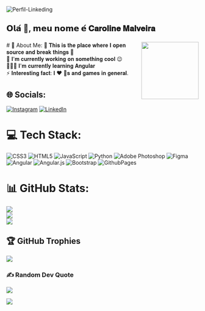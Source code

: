 ![Perfil-Linkeding](https://github.com/user-attachments/assets/4fe76705-6075-4f3f-bb35-f8b87c4b6e08)

<h2 align="left">𝗢𝗹𝗮́ 👋, 𝗺𝗲𝘂 𝗻𝗼𝗺𝗲 𝗲́ 𝐂𝐚𝐫𝐨𝐥𝐢𝐧𝐞 𝐌𝐚𝐥𝐯𝐞𝐢𝐫𝐚</h2>

###

<img align="right" height="150" src="https://i.imgflip.com/65efzo.gif"  />
# 💫 About Me:
🔭 𝐓𝐡𝐢𝐬 𝐢𝐬 𝐭𝐡𝐞 𝐩𝐥𝐚𝐜𝐞 𝐰𝐡𝐞𝐫𝐞 𝐈 𝐨𝐩𝐞𝐧 𝐬𝐨𝐮𝐫𝐜𝐞 𝐚𝐧𝐝 𝐛𝐫𝐞𝐚𝐤 𝐭𝐡𝐢𝐧𝐠𝐬 🤣 <br>
🌱 𝐈'𝐦 𝐜𝐮𝐫𝐫𝐞𝐧𝐭𝐥𝐲 𝐰𝐨𝐫𝐤𝐢𝐧𝐠 𝐨𝐧 𝐬𝐨𝐦𝐞𝐭𝐡𝐢𝐧𝐠 𝐜𝐨𝐨𝐥 😉<br>
👩🏻‍💻 𝐈'𝐦 𝐜𝐮𝐫𝐫𝐞𝐧𝐭𝐥𝐲 𝐥𝐞𝐚𝐫𝐧𝐢𝐧𝐠 𝐀𝐧𝐠𝐮𝐥𝐚𝐫 <br>
⚡ 𝐈𝐧𝐭𝐞𝐫𝐞𝐬𝐭𝐢𝐧𝐠 𝐟𝐚𝐜𝐭: 𝐈 ❤️ 🐶𝐬 𝐚𝐧𝐝 𝐠𝐚𝐦𝐞𝐬 𝐢𝐧 𝐠𝐞𝐧𝐞𝐫𝐚𝐥.


## 🌐 Socials:
[![Instagram](https://img.shields.io/badge/Instagram-%23E4405F.svg?logo=Instagram&logoColor=white)](https://instagram.com/carolmalveiraa) [![LinkedIn](https://img.shields.io/badge/LinkedIn-%230077B5.svg?logo=linkedin&logoColor=white)](https://linkedin.com/in/carolmalveiraa) 

# 💻 Tech Stack:
![CSS3](https://img.shields.io/badge/css3-%231572B6.svg?style=for-the-badge&logo=css3&logoColor=white) ![HTML5](https://img.shields.io/badge/html5-%23E34F26.svg?style=for-the-badge&logo=html5&logoColor=white) ![JavaScript](https://img.shields.io/badge/javascript-%23323330.svg?style=for-the-badge&logo=javascript&logoColor=%23F7DF1E) ![Python](https://img.shields.io/badge/python-3670A0?style=for-the-badge&logo=python&logoColor=ffdd54) ![Adobe Photoshop](https://img.shields.io/badge/adobe%20photoshop-%2331A8FF.svg?style=for-the-badge&logo=adobe%20photoshop&logoColor=white) ![Figma](https://img.shields.io/badge/figma-%23F24E1E.svg?style=for-the-badge&logo=figma&logoColor=white) ![Angular](https://img.shields.io/badge/angular-%23DD0031.svg?style=for-the-badge&logo=angular&logoColor=white) ![Angular.js](https://img.shields.io/badge/angular.js-%23E23237.svg?style=for-the-badge&logo=angularjs&logoColor=white) ![Bootstrap](https://img.shields.io/badge/bootstrap-%238511FA.svg?style=for-the-badge&logo=bootstrap&logoColor=white) ![GithubPages](https://img.shields.io/badge/github%20pages-121013?style=for-the-badge&logo=github&logoColor=white)
# 📊 GitHub Stats:
![](https://github-readme-stats.vercel.app/api?username=carolmalveiraa&theme=dark&hide_border=false&include_all_commits=false&count_private=false)<br/>
![](https://github-readme-streak-stats.herokuapp.com/?user=carolmalveiraa&theme=dark&hide_border=false)<br/>
![](https://github-readme-stats.vercel.app/api/top-langs/?username=carolmalveiraa&theme=dark&hide_border=false&include_all_commits=false&count_private=false&layout=compact)

## 🏆 GitHub Trophies
![](https://github-profile-trophy.vercel.app/?username=carolmalveiraa&theme=radical&no-frame=false&no-bg=true&margin-w=4)

### ✍️ Random Dev Quote
![](https://quotes-github-readme.vercel.app/api?type=horizontal&theme=radical)

[![](https://visitcount.itsvg.in/api?id=carolmalveiraa&icon=0&color=0)](https://visitcount.itsvg.in)
